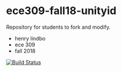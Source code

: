 # ece309-fall18-unityid
Repository for students to fork and modify.
* henry lindbo
* ece 309
* fall 2018

[![Build Status](https://travis-ci.com/henryhenryhenryhenryhenryhenry/ece309-fall18-hdlindbo.svg?token=APgGshqYttnPXiUvp9kS&branch=master)](https://travis-ci.com/henryhenryhenryhenryhenryhenry/ece309-fall18-hdlindbo)